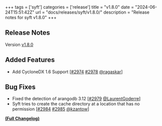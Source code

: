 +++
tags = ['syft']
categories = ['release']
title = "v1.8.0"
date = "2024-06-24T15:51:42Z"
url = "docs/releases/syft/v1.8.0/"
description = "Release notes for syft v1.8.0"
+++

## Release Notes

Version [v1.8.0](https://github.com/anchore/syft/releases/tag/v1.8.0)

## Added Features

- Add CycloneDX 1.6 Support [[#2974](https://github.com/anchore/syft/issues/2974) [#2978](https://github.com/anchore/syft/pull/2978) [@ragaskar](https://github.com/ragaskar)]

## Bug Fixes

- Fixed the detection of arangodb 3.12 [[#2979](https://github.com/anchore/syft/pull/2979) [@LaurentGoderre](https://github.com/LaurentGoderre)]
- Syft tries to create the cache directory at a location that has no permission [[#2984](https://github.com/anchore/syft/issues/2984) [#2985](https://github.com/anchore/syft/pull/2985) [@kzantow](https://github.com/kzantow)]

**[(Full Changelog)](https://github.com/anchore/syft/compare/v1.7.0...v1.8.0)**
